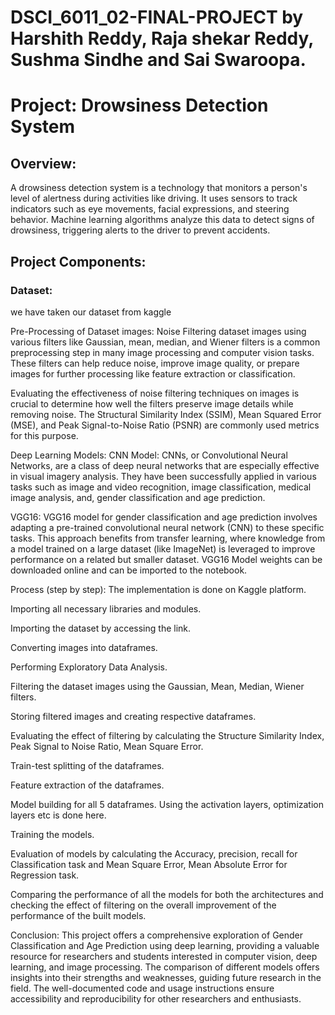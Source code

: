 # DSCI_6011_02-FINAL-PROJECT by Harshith Reddy, Raja shekar Reddy, Sushma Sindhe and Sai Swaroopa.
# Project: Drowsiness Detection System
## Overview:
A drowsiness detection system is a technology that monitors a person's level of alertness during activities like driving. It uses sensors to track indicators such as eye movements, facial expressions, and steering behavior. Machine learning algorithms analyze this data to detect signs of drowsiness, triggering alerts to the driver to prevent accidents.

## Project Components:
### Dataset:
we have taken our dataset from kaggle

Pre-Processing of Dataset images:
Noise Filtering dataset images using various filters like Gaussian, mean, median, and Wiener filters is a common preprocessing step in many image processing and computer vision tasks. These filters can help reduce noise, improve image quality, or prepare images for further processing like feature extraction or classification.

Evaluating the effectiveness of noise filtering techniques on images is crucial to determine how well the filters preserve image details while removing noise. The Structural Similarity Index (SSIM), Mean Squared Error (MSE), and Peak Signal-to-Noise Ratio (PSNR) are commonly used metrics for this purpose.

Deep Learning Models:
CNN Model: CNNs, or Convolutional Neural Networks, are a class of deep neural networks that are especially effective in visual imagery analysis. They have been successfully applied in various tasks such as image and video recognition, image classification, medical image analysis, and, gender classification and age prediction.

VGG16: VGG16 model for gender classification and age prediction involves adapting a pre-trained convolutional neural network (CNN) to these specific tasks. This approach benefits from transfer learning, where knowledge from a model trained on a large dataset (like ImageNet) is leveraged to improve performance on a related but smaller dataset. VGG16 Model weights can be downloaded online and can be imported to the notebook.

Process (step by step):
The implementation is done on Kaggle platform.

Importing all necessary libraries and modules.

Importing the dataset by accessing the link.

Converting images into dataframes.

Performing Exploratory Data Analysis.

Filtering the dataset images using the Gaussian, Mean, Median, Wiener filters.

Storing filtered images and creating respective dataframes.

Evaluating the effect of filtering by calculating the Structure Similarity Index, Peak Signal to Noise Ratio, Mean Square Error.

Train-test splitting of the dataframes.

Feature extraction of the dataframes.

Model building for all 5 dataframes. Using the activation layers, optimization layers etc is done here.

Training the models.

Evaluation of models by calculating the Accuracy, precision, recall for Classification task and Mean Square Error, Mean Absolute Error for Regression task.

Comparing the performance of all the models for both the architectures and checking the effect of filtering on the overall improvement of the performance of the built models.

Conclusion:
This project offers a comprehensive exploration of Gender Classification and Age Prediction using deep learning, providing a valuable resource for researchers and students interested in computer vision, deep learning, and image processing. The comparison of different models offers insights into their strengths and weaknesses, guiding future research in the field. The well-documented code and usage instructions ensure accessibility and reproducibility for other researchers and enthusiasts.
